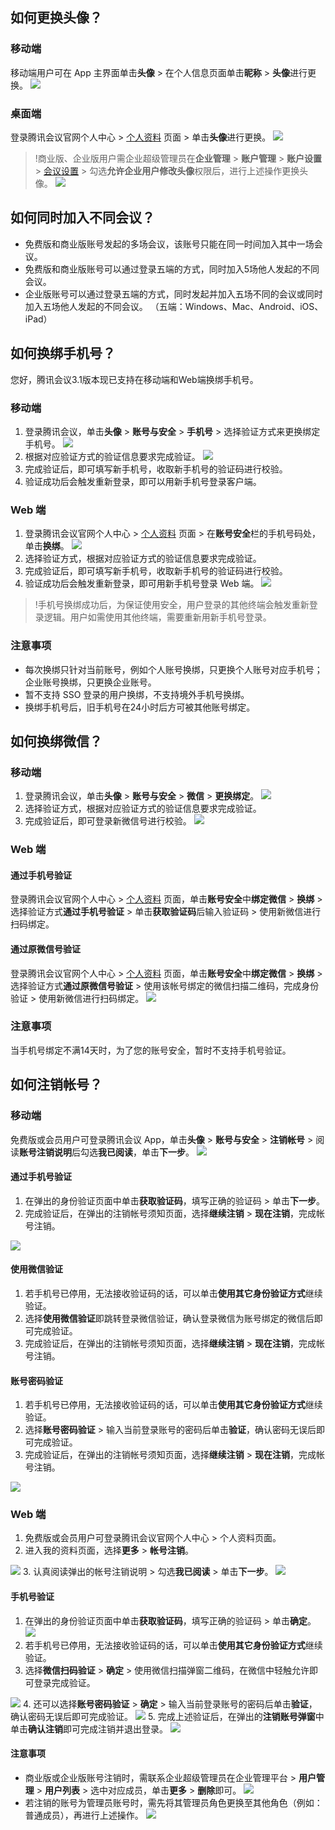 ## 如何更换头像？
### 移动端
移动端用户可在 App 主界面单击**头像** > 在个人信息页面单击**昵称** > **头像**进行更换。
![](https://qcloudimg.tencent-cloud.cn/raw/f8f746d7bd72f6a6545ed51b91ecb1c6.png)

### 桌面端
登录腾讯会议官网个人中心 > [个人资料](https://meeting.tencent.com/user-center/personal-information?click_source_for_middle_login=1) 页面 > 单击**头像**进行更换。
![](https://qcloudimg.tencent-cloud.cn/raw/adeb354fff81321b595f61fa4a09d0f6.png)
>!商业版、企业版用户需企业超级管理员在**企业管理** > **账户管理** > **账户设置** > [会议设置](https://meeting.tencent.com/user-center/account-setting) > 勾选**允许企业用户修改头像**权限后，进行上述操作更换头像。
![](https://qcloudimg.tencent-cloud.cn/raw/c9858fc8dae5739d4f167c2bb9c4ed51.png)

## 如何同时加入不同会议？
- 免费版和商业版账号发起的多场会议，该账号只能在同一时间加入其中一场会议。
- 免费版和商业版账号可以通过登录五端的方式，同时加入5场他人发起的不同会议。
- 企业版账号可以通过登录五端的方式，同时发起并加入五场不同的会议或同时加入五场他人发起的不同会议。
（五端：Windows、Mac、Android、iOS、iPad）

## 如何换绑手机号？
您好，腾讯会议3.1版本现已支持在移动端和Web端换绑手机号。
### 移动端
1. 登录腾讯会议，单击**头像** > **账号与安全** > **手机号** > 选择验证方式来更换绑定手机号。
![](https://qcloudimg.tencent-cloud.cn/raw/0e90fefa22e7a3c726d305dde0ae2414.png)
2. 根据对应验证方式的验证信息要求完成验证。
![](https://qcloudimg.tencent-cloud.cn/raw/227168d8f0af1f2b15322082e7abcecf.png)
3. 完成验证后，即可填写新手机号，收取新手机号的验证码进行校验。
4. 验证成功后会触发重新登录，即可以用新手机号登录客户端。

### Web 端
1. 登录腾讯会议官网个人中心 > [个人资料](https://meeting.tencent.com/user-center/personal-information?click_source_for_middle_login=1) 页面 > 在**账号安全**栏的手机号码处，单击**换绑**。
![](https://qcloudimg.tencent-cloud.cn/raw/12242f5c5e3fff4a3d658b407c249814.png)
2. 选择验证方式，根据对应验证方式的验证信息要求完成验证。
3. 完成验证后，即可填写新手机号，收取新手机号的验证码进行校验。
4. 验证成功后会触发重新登录，即可用新手机号登录 Web 端。
![](https://qcloudimg.tencent-cloud.cn/raw/342a02724520f19294cf754545a95390.png)

>!手机号换绑成功后，为保证使用安全，用户登录的其他终端会触发重新登录逻辑。用户如需使用其他终端，需要重新用新手机号登录。

### 注意事项
- 每次换绑只针对当前账号，例如个人账号换绑，只更换个人账号对应手机号；企业账号换绑，只更换企业账号。
- 暂不支持 SSO 登录的用户换绑，不支持境外手机号换绑。
- 换绑手机号后，旧手机号在24小时后方可被其他账号绑定。


## 如何换绑微信？
### 移动端
1. 登录腾讯会议，单击**头像** > **账号与安全** > **微信** > **更换绑定**。
![](https://qcloudimg.tencent-cloud.cn/raw/0e6bc550e0ffa0726c3d5b2ea990f39d.png)
2. 选择验证方式，根据对应验证方式的验证信息要求完成验证。
3. 完成验证后，即可登录新微信号进行校验。
![](https://qcloudimg.tencent-cloud.cn/raw/ddc20cd18dee052961cc2b1842ff582d.png)

### Web 端
#### 通过手机号验证
登录腾讯会议官网个人中心 > [个人资料](https://meeting.tencent.com/user-center/personal-information?click_source_for_middle_login=1) 页面，单击**账号安全**中**绑定微信** > **换绑** > 选择验证方式**通过手机号验证** > 单击**获取验证码**后输入验证码 > 使用新微信进行扫码绑定。

#### 通过原微信号验证
登录腾讯会议官网个人中心 > [个人资料](https://meeting.tencent.com/user-center/personal-information?click_source_for_middle_login=1) 页面，单击**账号安全**中**绑定微信** > **换绑** > 选择验证方式**通过原微信号验证** > 使用该帐号绑定的微信扫描二维码，完成身份验证 > 使用新微信进行扫码绑定。
![](https://qcloudimg.tencent-cloud.cn/raw/d006f731ce1861d6c1f635f549e12694.png)

### 注意事项
当手机号绑定不满14天时，为了您的账号安全，暂时不支持手机号验证。


## 如何注销帐号？
### 移动端
免费版或会员用户可登录腾讯会议 App，单击**头像** > **账号与安全** > **注销帐号** > 阅读**账号注销说明**后勾选**我已阅读**，单击**下一步**。
![](https://qcloudimg.tencent-cloud.cn/raw/5f3457e94d38a8dae1fab2472b4c6f02.png)

#### 通过手机号验证
1. 在弹出的身份验证页面中单击**获取验证码**，填写正确的验证码  > 单击**下一步**。
2. 完成验证后，在弹出的注销帐号须知页面，选择**继续注销** > **现在注销**，完成帐号注销。

![](https://qcloudimg.tencent-cloud.cn/raw/0782c46553e538b51e508e48e2349ed7.png)

#### 使用微信验证
1. 若手机号已停用，无法接收验证码的话，可以单击**使用其它身份验证方式**继续验证。
2. 选择**使用微信验证**即跳转登录微信验证，确认登录微信为账号绑定的微信后即可完成验证。
3. 完成验证后，在弹出的注销帐号须知页面，选择**继续注销** > **现在注销**，完成帐号注销。

#### 账号密码验证
1. 若手机号已停用，无法接收验证码的话，可以单击**使用其它身份验证方式**继续验证。
2. 选择**账号密码验证** > 输入当前登录账号的密码后单击**验证**，确认密码无误后即可完成验证。
3. 完成验证后，在弹出的注销帐号须知页面，选择**继续注销** > **现在注销**，完成帐号注销。

![](https://qcloudimg.tencent-cloud.cn/raw/cbe5bb3f8e57343f6c58253c73207be3.png)

### Web 端
1. 免费版或会员用户可登录腾讯会议官网个人中心 > 个人资料页面。
2. 进入我的资料页面，选择**更多** > **帐号注销**。

![](https://qcloudimg.tencent-cloud.cn/raw/9f7c2c6b0f7e3db2a3b1f82a1165f0bc.png)
3. 认真阅读弹出的帐号注销说明 > 勾选**我已阅读** > 单击**下一步**。
![](https://qcloudimg.tencent-cloud.cn/raw/7c1d417ad654f05a95a97c35ffdf0c34.png)


#### 手机号验证
1. 在弹出的身份验证页面中单击**获取验证码**，填写正确的验证码 > 单击**确定**。
![](https://qcloudimg.tencent-cloud.cn/raw/16f87f0d6cd3635c59508704fef8f6da.png)
2. 若手机号已停用，无法接收验证码的话，可以单击**使用其它身份验证方式**继续验证。
3. 选择**微信扫码验证** > **确定** > 使用微信扫描弹窗二维码，在微信中轻触允许即可登录完成验证。

![](https://qcloudimg.tencent-cloud.cn/raw/b54960eda5ae63385bb57ca8c5d0a520.png)
4. 还可以选择**账号密码验证** > **确定** >  输入当前登录账号的密码后单击**验证**，确认密码无误后即可完成验证。
![](https://qcloudimg.tencent-cloud.cn/raw/9743289ba89b02b9f3df43bbf89bc24b.png)
5. 完成上述验证后，在弹出的**注销账号弹窗**中单击**确认注销**即可完成注销并退出登录。
![](https://qcloudimg.tencent-cloud.cn/raw/31561e54f8deb8a5e59ab2f4c83f3003.png)


#### 注意事项
- 商业版或企业版账号注销时，需联系企业超级管理员在企业管理平台 > **用户管理** > **用户列表** > 选中对应成员，单击**更多** > **删除**即可。
![](https://qcloudimg.tencent-cloud.cn/raw/3c3a12dc52b82c7cb74879138273c809.png)
- 若注销的账号为管理员账号时，需先将其管理员角色更换至其他角色（例如：普通成员），再进行上述操作。
![](https://qcloudimg.tencent-cloud.cn/raw/91c0ac576a60c8207c232ed7a40fead9.png)

